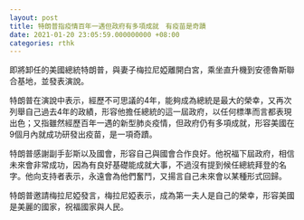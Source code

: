 ```yaml
---
layout: post
title: 特朗普指疫情百年一遇但政府有多項成就　有疫苗是奇蹟
date: 2021-01-20 23:05:59.000000000 +08:00
categories: rthk
---
```


即將卸任的美國總統特朗普，與妻子梅拉尼婭離開白宮，乘坐直升機到安德魯斯聯合基地，並發表演說。

特朗普在演說中表示，經歷不可思議的4年，能夠成為總統是最大的榮幸，又再次列舉自己過去4年的政績，形容他擔任總統的這一屆政府，以任何標準而言都表現出色；又指雖然經歷百年一遇的新型肺炎疫情，但政府仍有多項成就，形容美國在9個月內就成功研發出疫苗，是一項奇蹟。

特朗普感謝副手彭斯以及國會，形容自己與國會合作良好。他祝福下屆政府，相信未來會非常成功，因為有良好基礎能成就大事，不過沒有提到候任總統拜登的名字。他向支持者表示，永遠會為他們奮鬥，又揚言自己未來會以某種形式回歸。

特朗普邀請梅拉尼婭發言，梅拉尼婭表示，成為第一夫人是自己的榮幸，形容美國是美麗的國家，祝福國家與人民。
